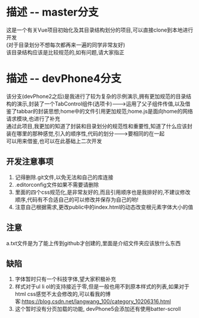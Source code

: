 # 描述 -- master分支
这是一个有关Vue项目初始化及其目录结构划分的项目,可以直接clone到本地进行开发
<br/>
(对于目录划分不想每次都再来一遍的同学非常友好)
<br/>
该目录结构应该是比较规范的,如有问题,请大家指正

# 描述 -- devPhone4分支
该分支(devPhone2之后)是我进行了较为复杂的示例演示,拥有更加规范的目录结构的演示,封装了一个TabControl组件(选项卡)--->运用了父子组件传值,以及借鉴了tabbar的封装思想;home中的文件引用更加规范;home.js是面向home的网络请求模块,也进行了补充
<br/>
通过此项目,我更加的知道了封装和目录划分的规范性和重要性,知道了什么应该封装在哪里的那种感觉,引入的顺序性,代码的划分--->要相同的在一起
<br/>
可以用来借鉴,也可以在此基础上二次开发

## 开发注意事项
1. 记得删除.git文件,以免无法和自己的库连接
2. .editorconfig文件如果不需要请删除
3. 里面的四个css规范化,是非常友好的,而且引用顺序也是我排好的,不建议修改顺序,代码有不合适自己的可以修改并保存为自己的哟!
4. 注意自己根据需求,更改public中的index.html的动态改变根元素字体大小的值

## 注意
a.txt文件是为了能上传到github才创建的,里面是介绍文件夹应该放什么东西

## 缺陷
1. 字体暂时只有一个科技字体,望大家积极补充
2. 样式对于ul li ol的支持接近于零,但是一般也用不到原本样式的列表,如果对于html css感觉不太会修改的,可以看我的博客:https://blog.csdn.net/langwang_100/category_10206316.html
3. 这个暂时没有分页加载的功能, devPhone5会添加还有使用batter-scroll

